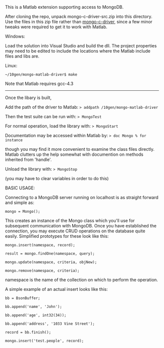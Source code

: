 This is a Matlab extension supporting access to MongoDB.

After cloning the repo, unpack mongo-c-driver-src.zip into this directory.
Use the files in this zip file rather than [mongo-c-driver](http://github.com/mongodb/mongo-c-driver),
 since a few minor tweaks were required to get it to work with Matlab.

Windows:

Load the solution into Visual Studio and build the dll.  The project properties may need to be edited
to include the locations where the Matlab include files and libs are.

Linux:

`~/10gen/mongo-matlab-driver$ make`

Note that Matlab requires gcc-4.3

-----
Once the libary is built,

Add the path of the driver to Matlab:
`> addpath /10gen/mongo-matlab-driver`

Then the test suite can be run with:
`> MongoTest`

For normal operation, load the library with:
`> MongoStart`

Documentation may be accessed within Matlab by:
`> doc Mongo % for instance`

though you may find it more convenient to examine the class files directly.  Matlab clutters up the
help somewhat with documention on methods inherited from 'handle'.

Unload the library with:
`> MongoStop`

(you may have to clear variables in order to do this)

BASIC USAGE:

Connecting to a MongoDB server running on localhost is as straight forward and simple as:

`mongo = Mongo();`

This creates an instance of the Mongo class which you'll use for subsequent communication with MongoDB.
Once you have established the connection, you may execute CRUD operations on the database quite easily. Simplified prototypes for these look like this:

`mongo.insert(namespace, record);`

`result = mongo.findOne(namespace, query);`

`mongo.update(namespace, criteria, objNew);`

`mongo.remove(namespace, criteria);`

namespace is the name of the collection on which to perform the operation.

A simple example of an actual insert looks like this:

`bb = BsonBuffer;`

`bb.append('name', 'John');`

`bb.append('age', int32(34));`

`bb.append('address', '1033 Vine Street');`

`record = bb.finish();`

`mongo.insert('test.people', record);`
